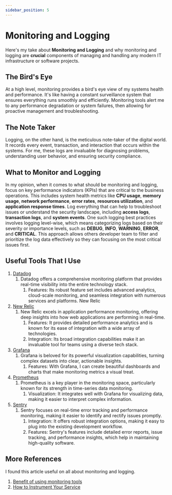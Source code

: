 ```yaml
---
sidebar_position: 5
---
```


# Monitoring and Logging

Here's my take about **Monitoring and Logging** and why monitoring and logging are **crucial** components of managing and handling any modern IT infrastructure or software projects.

## The Bird's Eye

At a high level, monitoring provides a bird's eye view of my systems health and performance. It's like having a constant surveillance system that ensures everything runs smoothly and efficiently. Monitoring tools alert me to any performance degradation or system failures, then allowing for proactive management and troubleshooting.

## The Note Taker

Logging, on the other hand, is the meticulous note-taker of the digital world. It records every event, transaction, and interaction that occurs within the systems. For me, these logs are invaluable for diagnosing problems, understanding user behavior, and ensuring security compliance. 

## What to Monitor and Logging

In my opinion, when it comes to what should be monitoring and logging, focus on key performance indicators (KPIs) that are critical to the business operations. This includes system health metrics like **CPU usage**, **memory usage**, **network performance**, **error rates**, **resources utilization**, and **application response times**. Log everything that can help to troubleshoot issues or understand the security landscape, including **access logs**, **transaction logs**, and **system events**. One such logging best practices involves logging level-wise, which means categorizing logs based on their severity or importance levels, such as **DEBUG**, **INFO**, **WARNING**, **ERROR**, and **CRITICAL**. This approach allows others developer team to filter and prioritize the log data effectively so they can focusing on the most critical issues first.



## Useful Tools That I Use
1. [Datadog](https://www.datadoghq.com/)
   1. Datadog offers a comprehensive monitoring platform that provides real-time visibility into the entire technology stack.
      1. Features: Its robust feature set includes advanced analytics, cloud-scale monitoring, and seamless integration with numerous services and platforms.
New Relic
1. [New Relic](https://newrelic.com/)
   1. New Relic excels in application performance monitoring, offering deep insights into how web applications are performing in real-time.
      1. Features: It provides detailed performance analytics and is known for its ease of integration with a wide array of technologies.
      2. Integration: Its broad integration capabilities make it an invaluable tool for teams using a diverse tech stack.
2. [Grafana](https://grafana.com/)
   1. Grafana is beloved for its powerful visualization capabilities, turning complex datasets into clear, actionable insights.
      1. Features: With Grafana, I can create beautiful dashboards and charts that make monitoring metrics a visual treat.
3. [Prometheus](https://prometheus.io/)
   1. Prometheus is a key player in the monitoring space, particularly known for its strength in time-series data monitoring.
      1. Visualization: It integrates well with Grafana for visualizing data, making it easier to interpret complex information.
4. [Sentry](https://sentry.io/welcome/)
   1. Sentry focuses on real-time error tracking and performance monitoring, making it easier to identify and rectify issues promptly.
      1. Integration: It offers robust integration options, making it easy to plug into the existing development workflow.
      2. Features: Sentry's features include detailed error reports, issue tracking, and performance insights, which help in maintaining high-quality software.

## More References

I found this article useful on all about monitoring and logging.

1. [Benefit of using monitoring tools](https://thefrugalarchitect.com/laws/unobserved-systems-lead-to-unknown-costs.html)
2. [How to Instrument Your Service](https://grafana.com/blog/2018/08/02/the-red-method-how-to-instrument-your-services/)

